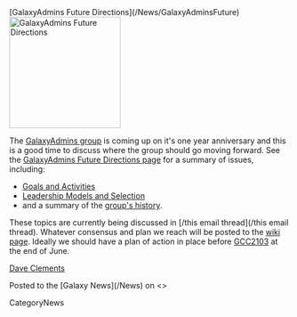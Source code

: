 <div class='newsItemHeader'>[GalaxyAdmins Future Directions](/News/GalaxyAdminsFuture)</div>

<div class='right'><a href='/Community/GalaxyAdmins/Future/'><img src='/Images/Logos/GalaxyAdmins.png' alt='GalaxyAdmins Future Directions' width="200" /></a></div>

The [GalaxyAdmins group](/Community/GalaxyAdmins) is coming up on it's one year anniversary and this is a good time to discuss where the group should go moving forward.  See the [GalaxyAdmins Future Directions page](/Community/GalaxyAdmins/Future) for a summary of issues, including:

* [Goals and Activities](/Community/GalaxyAdmins/Future/#galaxyadmins-goals-and-activities)
* [Leadership Models and Selection](/Community/GalaxyAdmins/Future/#leadership)
* and a summary of the [group's history](/Community/GalaxyAdmins/Future/#history).

These topics are currently being discussed in [/this email thread](/this email thread).  Whatever consensus and plan we reach will be posted to the [wiki page](/Community/GalaxyAdmins/Future).  Ideally we should have a plan of action in place before [GCC2103](/Events/GCC2013) at the end of June.

[Dave Clements](/DaveClements)

<div class='newsItemFooter'>Posted to the [Galaxy News](/News) on <<Date(2013-04-01T15:57:34Z)>></div>

CategoryNews
